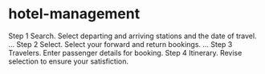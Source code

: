 # hotel-management
Step 1 Search. Select departing and arriving stations and the date of travel. ... Step 2 Select. Select your forward and return bookings. ... Step 3 Travelers. Enter passenger details for booking. Step 4 Itinerary. Revise selection to ensure your satisfiction.

